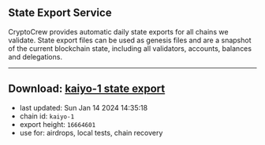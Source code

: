 ## State Export Service
CryptoCrew provides automatic daily state exports for all chains we validate. State export files can be used as genesis files and are a snapshot of the current blockchain state, including all validators, accounts, balances and delegations.

---
**Download: [kaiyo-1 state export](https://dl.ccvalidators.com/SERVICE/kujira/kaiyo-1_export_16664601.json)**
---

- last updated: Sun Jan 14 2024 14:35:18
- chain id: `kaiyo-1`
- export height: `16664601`
- use for: airdrops, local tests, chain recovery
